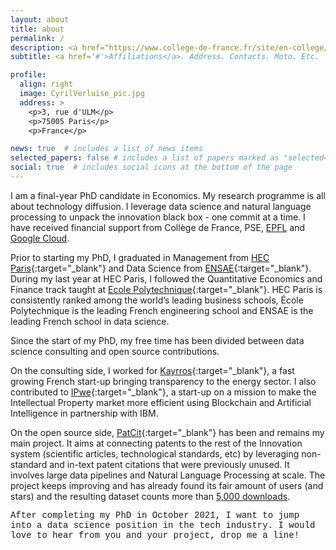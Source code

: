 ```yaml
---
layout: about
title: about
permalink: /
description: <a href="https://www.college-de-france.fr/site/en-college/index.htm">Collège de France</a> and <a href="https://www.parisschoolofeconomics.eu/en/">Paris School of Economics</a> (PSE)
subtitle: <a href='#'>Affiliations</a>. Address. Contacts. Moto. Etc.

profile:
  align: right
  image: CyrilVerluise_pic.jpg
  address: >
    <p>3, rue d'ULM</p>
    <p>75005 Paris</p>
    <p>France</p>

news: true  # includes a list of news items
selected_papers: false # includes a list of papers marked as "selected={true}"
social: true  # includes social icons at the bottom of the page
---
```


I am a final-year PhD candidate in Economics. My research programme is all about technology diffusion. I leverage data science and natural language processing to unpack the innovation black box - one commit at a time. I have received financial support from Collège de France, PSE, [EPFL](https://www.epfl.ch/en/) and [Google Cloud](https://cloud.google.com/).

Prior to starting my PhD, I graduated in Management from [HEC Paris](https://www.hec.edu/en){:target="\_blank"} and Data Science from [ENSAE](https://www.ensae.fr/en/){:target="\_blank"}. During my last year at HEC Paris, I followed the Quantitative Economics and Finance track taught at [Ecole Polytechnique](https://www.polytechnique.edu/en){:target="\_blank"}. HEC Paris is consistently ranked among the world’s leading business schools, École Polytechnique is the leading French engineering school and ENSAE is the leading French school in data science. 

Since the start of my PhD, my free time has been divided between data science consulting and open source contributions. 

On the consulting side, I worked for [Kayrros](https://www.kayrros.com/){:target="\_blank"}, a fast growing French start-up bringing transparency to the energy sector. I also contributed to [IPwe](https://ipwe.com/){:target="\_blank"}, a start-up on a mission to make the Intellectual Property market more efficient using Blockchain and Artificial Intelligence in partnership with IBM.

On the open source side, [PatCit](https://github.com/cverluise/PatCit){:target="\_blank"} has been and remains my main project. It aims at connecting patents to the rest of the Innovation system (scientific articles, technological standards, etc) by leveraging non-standard and in-text patent citations that were previously unused. It involves large data pipelines and Natural Language Processing at scale. The project keeps improving and has already found its fair amount of users (and stars) and the resulting dataset counts more than [5,000 downloads](https://zenodo.org/record/4391095). 

<p style="font-family:courier">After completing my PhD in October 2021, I want to jump into a data science position in the tech industry. I would love to hear from you and your project, drop me a line!</p> 
